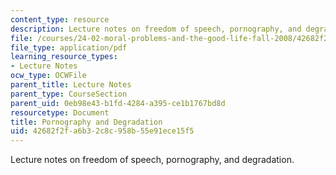 ```yaml
---
content_type: resource
description: Lecture notes on freedom of speech, pornography, and degradation.
file: /courses/24-02-moral-problems-and-the-good-life-fall-2008/42682f2fa6b32c8c958b55e91ece15f5_lec_21.pdf
file_type: application/pdf
learning_resource_types:
- Lecture Notes
ocw_type: OCWFile
parent_title: Lecture Notes
parent_type: CourseSection
parent_uid: 0eb98e43-b1fd-4284-a395-ce1b1767bd8d
resourcetype: Document
title: Pornography and Degradation
uid: 42682f2f-a6b3-2c8c-958b-55e91ece15f5
---
```

Lecture notes on freedom of speech, pornography, and degradation.

